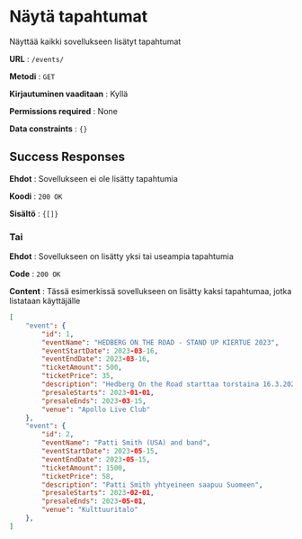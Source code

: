 # Näytä tapahtumat

Näyttää kaikki sovellukseen lisätyt tapahtumat

**URL** : `/events/`

**Metodi** : `GET`

**Kirjautuminen vaaditaan** : Kyllä

**Permissions required** : None

**Data constraints** : `{}`

## Success Responses

**Ehdot** : Sovellukseen ei ole lisätty tapahtumia

**Koodi** : `200 OK`

**Sisältö** : `{[]}`

### Tai

**Ehdot** : Sovellukseen on lisätty yksi tai useampia tapahtumia

**Code** : `200 OK`

**Content** : Tässä esimerkissä sovellukseen on lisätty kaksi tapahtumaa, jotka listataan käyttäjälle

```json
[
    "event": {
        "id": 1,
        "eventName": "HEDBERG ON THE ROAD - STAND UP KIERTUE 2023",
        "eventStartDate": 2023-03-16,
        "eventEndDate": 2023-03-16,
        "ticketAmount": 500,
        "ticketPrice": 35,
        "description": "Hedberg On the Road starttaa torstaina 16.3.2023. Kevään hauskimmalla kiertueella nautitaan Samin käsikirjoittamista nauruhermoja kutkuttavista tarinoista, mielikuvituksen synnyttämistä hahmoista sekä improvisaatiosta.",
        "presaleStarts": 2023-01-01,
        "presaleEnds": 2023-03-15,
        "venue": "Apollo Live Club"
    },
    "event": {
        "id": 2,
        "eventName": "Patti Smith (USA) and band",
        "eventStartDate": 2023-05-15,
        "eventEndDate": 2023-05-15,
        "ticketAmount": 1500,
        "ticketPrice": 58,
        "description": "Patti Smith yhtyeineen saapuu Suomeen",
        "presaleStarts": 2023-02-01,
        "presaleEnds": 2023-05-01,
        "venue": "Kulttuuritalo"
    },
]
```